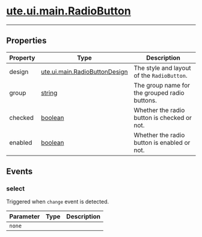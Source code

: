 # [ute.ui.main.RadioButton](../RadioButton.js)

***

## Properties ##

| Property | Type                                           | Description                                   |
|----------|------------------------------------------------|-----------------------------------------------|
| design   | [ute.ui.main.RadioButtonDesign](../library.js) | The style and layout of the `RadioButton`.    |
| group    | [string](https://goo.gl/tle3QN)                | The group name for the grouped radio buttons. |
| checked  | [boolean](https://goo.gl/KjFDba)               | Whether the radio button is checked or not.   |
| enabled  | [boolean](https://goo.gl/KjFDba)               | Whether the radio button is enabled or not.   |

## Events ##

### select ##
Triggered when `change` event is detected. 

| Parameter | Type | Description |
|-----------|------|-------------|
| `none`    |      |             |
